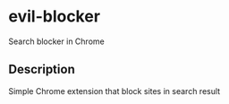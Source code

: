 # evil-blocker
Search blocker in Chrome

## Description
Simple Chrome extension that block sites in search result
